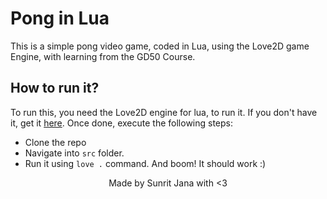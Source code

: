 # Pong in Lua

This is a simple pong video game, coded in Lua, using the Love2D game Engine, with learning from the GD50 Course.

## How to run it?

To run this, you need the Love2D engine for lua, to run it. If you don't have it, get it [here](https://love2d.org/).
Once done, execute the following steps:

- Clone the repo
- Navigate into `src` folder.
- Run it using `love .` command.
And boom! It should work :)

<div align="center">
  Made by Sunrit Jana with <3
</div>
